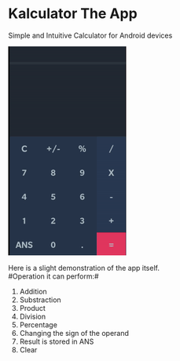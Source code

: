 # Kalculator The App
Simple and Intuitive Calculator for Android devices

![Calculator](https://github.com/Dannyang27/Kalculator/blob/master/pics/calculator.gif)

Here is a slight demonstration of the app itself.  
#Operation it can perform:#

1. Addition
2. Substraction
3. Product
4. Division
5. Percentage
6. Changing the sign of the operand
7. Result is stored in ANS
8. Clear
